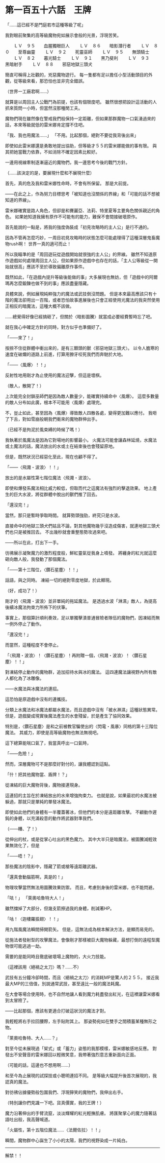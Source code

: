 # 第一百五十六話　王牌


「……這已經不是門庭若市這種等級了呢」

我對眼前聚集的高等級魔物宛如展示會般的光景，浮現苦笑。

　　ＬＶ　９５　　血腥獨眼巨人
　　ＬＶ　８６　　暗影潛行者
　　ＬＶ　８０　　至尊幽靈
　　ＬＶ　９２　　死靈巫師
　　ＬＶ　９５　　無頭騎士
　　ＬＶ　８２　　暮光騎士
　　ＬＶ　９１　　黑乃斐利
　　ＬＶ　９３　　黑暗射手
　　ＬＶ　８８　　邪惡地獄三頭犬

簡直可稱得上壯觀的，兇惡魔物遊行。
每一隻都有足以擔任小型活動頭目的外觀，從等級來看，那恐怕也並非完全錯誤。

（世界一工廠君啊……）

就算是以周回主人公戰鬥為前提，也該有個限度吧。
雖然很想把設計這活動的人抓來質問一小時，但當然沒那種閒工夫。

魔物們現在雖然像在警戒我們般保持一定距離，但如果那群魔物一口氣湧過來的話，本來等級就低的雷米娜肯定撐不住吧。

「我、我也用魔法……」
「不用。比起那個，絕對不要從我背後出來」

即使如此雷米娜還是勇敢地提出協助，但等級才５５的雷米娜能做的事有限。
與其把她當戰力依靠，不如消除不確定因素比較好。

一邊用視線牽制逐漸逼近的魔物們，我一邊思考今後的戰鬥方針。

（……該決定的是，要展現什麼和不展現什麼）

首先，真的危及我和雷米娜性命時，不會有所保留。
那是大前提。

――在此之上，作為努力目標思考「被知道也沒關係的界線」和「可能的話不想被知道的界線」。

雷米娜確實是路人角色，但卻是和賽麗亞、法莉、特里夏等主要角色關係親近的角色。
如果她知道我擁有原作不可能有的能力，難保不會間接破壞原作。

首先能說的一點是，將我的強度偽裝成「初見攻略時的主人公」是行不通的。

因為不管再怎麼巧妙，一周目初見攻略時的狀態怎麼可能處理得了這種深層鬼畜魔物rush啊！
世界一真的適可而止！

所以我瞄準的是「周回遊玩從遊戲開始就很強的主人公」的界線。
雖然不知道原作遊戲如何處理周回主人公，但如果原作遊戲中也存在的話，「主人公等級從一開始就很高」應該不至於導致偏離原作事件。

既然如此，「在遊戲內提升等級後能做的事」大多展現也無妨，但「遊戲中的阿爾瑪再怎麼鍛鍊也做不到的事」應該盡量隱藏。

具體來說，例如展現純粹強力的魔法或武技倒沒問題。
但是本來最高應該只有十階的魔法卻用出一百階，或者恐怕故事進展後也只會正經使用光魔法的我突然使用正相反的暗魔法，這種大概不該做。

……總覺得好像已經搞砸了，但關於〈暗影圖騰〉就當成必要經費暫時忘了吧。

就在我心中確定方針的同時，對方似乎也準備好了。

「――來了！」

按捺不住從群體中衝出來的，是有三顆頭的獸〈邪惡地獄三頭犬〉。
以令人膽寒的速度在破爛的道路上前進，打算用獠牙咬死我們而奔馳於大地。

「――〈風爆〉！！」

反射性地用剛才為止使用的魔法迎擊，但這是壞棋。

（敵人，散開了！）

上次能完全封鎖巫師們是因為敵人數量少，能確實持續命中〈風爆〉。
這麼多數量的敵人分布如此廣，根本不可能用〈風爆〉處理完。

不，豈止如此，甚至因為〈風爆〉導致敵人四散各處，變得更加難以應付。
我咂了下舌，對如雪崩般朝我們衝來的魔物群伸出手。

（已經不是拘泥於風束縛的時候了嗎！）

我執著於風魔法是因為它對場地的影響最小。
火魔法可能會讓森林延燒，水魔法或土魔法的話，魔法放出的水或土在結束後也會殘留原地。

但是，既然狀況已經惡化至此，現在也顧不得了。

「――〈飛濺・波浪〉！！」

放出的是水屬性第七階位魔法〈飛濺・波浪〉。

即使和爆發系魔法相比威力較低，但取而代之這魔法有強烈的擊退效果。
地上產生的巨大水波，將從群體中脫出的獸們推了回去。

「還沒完！」

當然，那只是暫時爭取時間。
就算勢頭強勁，終究只是水波。

直接命中的地獄三頭犬們姑且不論，對其他魔物幾乎沒造成傷害，就連地獄三頭犬們也只是被推回去。
不出幾秒就會重整態勢攻過來吧。

――所以在此，打出下一手。

彷彿展示凝聚魔力的激烈程度般，鮮紅靈氣從我身上噴發。
將纏身的紅光就這麼砸向敵人般，我發動了那個魔法。

「――第十三階位，〈鑽石星塵〉！！」

話語，與之同時。
凍結一切的絕對零度地獄，於此顯現。

（好，成功了！）

剛才的〈飛濺・波浪〉並非單純的拖延魔法。
是透過水波「淋濕」敵人，為提高後續冰魔法拘束力所佈下的伏筆。

事實上，那個算計順利奏效，足以單獨擊潰普通冒險者隊伍的魔物們，因凍結而無一例外停止了動作。

「還沒完！」

而當然，這種程度不會停止。

「〈飛濺・波浪〉！〈鑽石星塵〉！再附贈一個，〈飛濺・波浪〉！〈鑽石星塵〉！！」

對凍結停止動作的魔物群，追加招待水與冰的魔法。
這四連魔法讓視野內所有敵人都化為了冰雕像。

――水魔法與冰魔法的連招。

這恐怕是原遊戲中沒有的連攜技。

分類上水魔法和冰魔法都屬水魔法，而且遊戲中沒有「被水淋濕」這種狀態異常。
但是，遊戲變成現實後魔法產生的水會殘留，於是產生了協同效果。

特別是，〈鑽石星塵〉是和之前被教官騙使出的〈閃電・風暴〉同格的第十三階位魔法。
其威力，即使是高等級魔物也無法無視吧。

這下總算能喘口氣了，我當真呼出一口氣時，

「――危險！」

然而，深層魔物可不是那麼好對付的，讓我體認到這點。

「什！把其他魔物當、盾牌！？」

從凍結的巨大魔物背後，魔物接連現身。

這連招的主旨在於凍結放出的水來增強拘束力。
也就是說，如果最初的水魔法被躲過，那就只是單純的單發冰魔法。

即使如此他們的身體有一半覆蓋著冰，但他們的本分是遠距離攻擊。
不顧動作遲鈍的身體，以充滿殺意的動作將武器對準我們。

（――糟、了！）

從伸出的杖，或是從掌心吐出的黑色魔力。
其中大半只是暗魔法，被圖騰減輕效果無效化了，但是

「――唔！？」

那些魔法的陰影中，隱藏了箭或槍等遠距離武器。

「還真會動腦筋啊，真是的！」

物理攻擊當然無法用圖騰效果防禦。
而且，考慮到身後的雷米娜，也不能閃避。

「呿！」
「萊奧哈魯特大人！」

雖然擋掉了大部分，但幾支箭擦過我的身體，削減著HP。

「咕！〈迦樓羅振翅〉！！」

用九階風魔法瞬間掃開箭矢。
但是，這無法成為根本解決方法，是顯而易見的。

從施法者發射型的攻擊魔法，會像剛才那樣被巨大魔物躲藏，最想打倒的遠程型魔物很可能逃過一劫。

需要的是能同時且徹底破壞場上魔物的，大火力技能。

（這裡該用〈絕禍之太刀〉嗎？……不）

武技有五分鐘冷卻時間，而且〈絕禍之太刀〉的消耗MP是驚人的２５５。
接近我最大MP的三倍值，別說通常武技，甚至遠比一般的魔法耗魔。

在大會等場合使用時，也不自然地讓人看到魔力耗盡發出紅光，在這裡讓雷米娜看到太冒險了。

――比起那個，應該有更適合打破這狀況的魔法才對。

我輕輕將右手拉回腰際，左手貼附其上。
那姿勢宛如在雙手之間積蓄某種無形之物。

「萊奧哈魯特、大人……？」

對至今從未展現過「架式」或「蓄力」姿態的我那模樣，雷米娜敏感地反應。
對發出不安聲音的雷米娜回以輕微笑意，我帶著強烈意志重新面向正面。

（可能的話，這邊也不想用啊……）

和至今為止展現的試探技或小聰明連招不同。
是等級大幅提升後首次展現的，我認真的魔法。

對彷彿佔據優勢般包圍我們、浮現獰笑的魔物們，我伸出右手。

（特別讓你們見識一下吧。貨真價實，我的王牌！）

魔力沿著伸出的手臂流竄，淡淡輝耀的紅光輕撫肌膚。
將匯聚掌心的魔力隨著話語吐出般，我高聲喊道。

「火屬性，第十五階位魔法……〈法爾佐拉〉！！」

瞬間，魔物群中心誕生了小小的太陽，我們的視野染成一片純白。

---

解禁！！